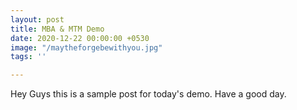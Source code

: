```yaml
---
layout: post
title: MBA & MTM Demo
date: 2020-12-22 00:00:00 +0530
image: "/maytheforgebewithyou.jpg"
tags: ''

---
```

Hey Guys this is a sample post for today's demo. Have a good day.